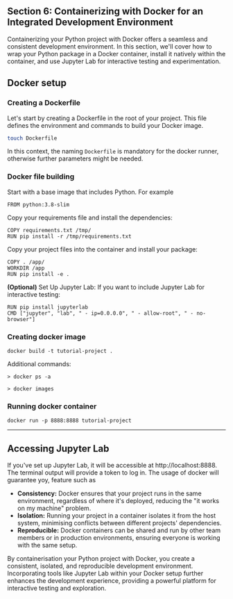 Section 6: Containerizing with Docker for an Integrated Development Environment
---

Containerizing your Python project with Docker offers a seamless and consistent development environment.
In this section, we'll cover how to wrap your Python package in a Docker container, install it
natively within the container, and use Jupyter Lab for interactive testing and experimentation.

## Docker setup

### Creating a Dockerfile

Let's start by creating a Dockerfile in the root of your project. This file defines the environment
and commands to build your Docker image.

```bash
touch Dockerfile
```

In this context, the naming `Dockerfile` is mandatory for the docker runner, otherwise further parameters
might be needed.

### Docker file building

Start with a base image that includes Python. For example

```angular2html
FROM python:3.8-slim
```

Copy your requirements file and install the dependencies:

```angular2html
COPY requirements.txt /tmp/
RUN pip install -r /tmp/requirements.txt
```

Copy your project files into the container and install your package:

```angular2html
COPY . /app/
WORKDIR /app
RUN pip install -e .
```

**(Optional)**  Set Up Jupyter Lab: If you want to include Jupyter Lab for interactive testing:

```angular2html
RUN pip install jupyterlab
CMD ["jupyter", "lab", " - ip=0.0.0.0", " - allow-root", " - no-browser"]
```

### Creating docker image

```angular2html
docker build -t tutorial-project .
```

Additional commands:
```angular2html
> docker ps -a

> docker images
```

### Running docker container

```angular2html
docker run -p 8888:8888 tutorial-project
```

___
## Accessing Jupyter Lab

If you've set up Jupyter Lab, it will be accessible at http://localhost:8888.
The terminal output will provide a token to log in. The usage of docker will guarantee yoy, feature such as

- **Consistency:** Docker ensures that your project runs in the same environment, regardless of where it's deployed, reducing the "it works on my machine" problem.
- **Isolation:** Running your project in a container isolates it from the host system, minimising conflicts between different projects' dependencies.
- **Reproducible:** Docker containers can be shared and run by other team members or in production environments, ensuring everyone is working with the same setup.

By containerisation your Python project with Docker, you create a consistent, isolated, and
reproducible development environment. Incorporating tools like Jupyter Lab within your Docker
setup further enhances the development experience, providing a powerful platform for interactive
testing and exploration.
